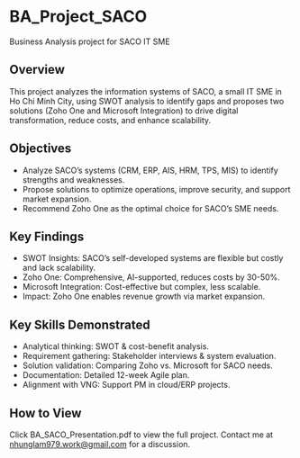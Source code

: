 # BA_Project_SACO
Business Analysis project for SACO IT SME

## Overview
This project analyzes the information systems of SACO, a small IT SME in Ho Chi Minh City, using SWOT analysis to identify gaps and proposes two solutions (Zoho One and Microsoft Integration) to drive digital transformation, reduce costs, and enhance scalability.

## Objectives
- Analyze SACO’s systems (CRM, ERP, AIS, HRM, TPS, MIS) to identify strengths and weaknesses.
- Propose solutions to optimize operations, improve security, and support market expansion.
- Recommend Zoho One as the optimal choice for SACO’s SME needs.

## Key Findings
- SWOT Insights: SACO’s self-developed systems are flexible but costly and lack scalability.
- Zoho One: Comprehensive, AI-supported, reduces costs by 30-50%.
- Microsoft Integration: Cost-effective but complex, less scalable.
- Impact: Zoho One enables revenue growth via market expansion.

## Key Skills Demonstrated
- Analytical thinking: SWOT & cost-benefit analysis.
- Requirement gathering: Stakeholder interviews & system evaluation.
- Solution validation: Comparing Zoho vs. Microsoft for SACO needs.
- Documentation: Detailed 12-week Agile plan.
- Alignment with VNG: Support PM in cloud/ERP projects.

## How to View
Click BA_SACO_Presentation.pdf to view the full project.
Contact me at nhunglam979.work@gmail.com for a discussion.
